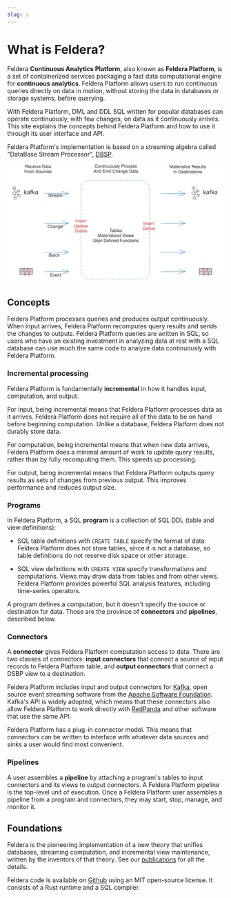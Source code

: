 ```yaml
---
slug: /
---
```


# What is Feldera?

Feldera **Continuous Analytics Platform**, also known as
**Feldera Platform**, is a set of containerized services packaging a fast
data computational engine for **continuous analytics**. Feldera Platform allows
users to run continuous queries directly on data in motion, without storing
the data in databases or storage systems, before querying.

With Feldera Platform, DML and DDL SQL written for popular databases can operate
continuously, with few changes, on data as it continuously arrives. This
site explains the concepts behind Feldera Platform and how to use it
through its user interface and API.

Feldera Platform's implementation is based on a streaming algebra called "DataBase
Stream Processor", [DBSP](https://www.feldera.com/vldb23.pdf).

![Analytics](what-is-feldera.svg)

## Concepts

Feldera Platform processes queries and produces output continuously.  When input
arrives, Feldera Platform recomputes query results and sends the changes to
outputs.  Feldera Platform queries are written in SQL, so users who have an
existing investment in analyzing data at rest with a SQL database can
use much the same code to analyze data continuously with Feldera Platform.

### Incremental processing

Feldera Platform is fundamentally **incremental** in how it handles input,
computation, and output.

For input, being incremental means that Feldera Platform processes data as it
arrives. Feldera Platform does not require all of the data to
be on hand before beginning computation. Unlike a database, Feldera Platform does
not durably store data.

For computation, being incremental means that when new data arrives,
Feldera Platform does a minimal amount of work to update query results, rather
than by fully recomputing them. This speeds up processing.

For output, being incremental means that Feldera Platform outputs query results as
sets of changes from previous output. This improves performance and
reduces output size.

### Programs

In Feldera Platform, a SQL **program** is a collection of SQL DDL (table
and view definitions):

* SQL table definitions with `CREATE TABLE` specify the format of
  data.  Feldera Platform does not store tables, since it is not a database, so
  table definitions do not reserve disk space or other storage.

* SQL view definitions with `CREATE VIEW` specify transformations and
  computations.  Views may draw data from tables and from other views.
  Feldera Platform provides powerful SQL analysis features, including time-series
  operators.

A program defines a computation, but it doesn't specify the source or
destination for data.  Those are the province of **connectors** and
**pipelines**, described below.

### Connectors

A **connector** gives Feldera Platform computation access to data.  There are
two classes of connectors: **input connectors** that connect a source
of input records to Feldera Platform table, and **output connectors** that
connect a DSBP view to a destination.

Feldera Platform includes input and output connectors for [Kafka], open source
event streaming software from the [Apache Software
Foundation][Apache].  Kafka's API is widely adopted, which means that
these connectors also allow Feldera Platform to work directly with [RedPanda] and
other software that use the same API.

Feldera Platform has a plug-in connector model.  This means that connectors can be
written to interface with whatever data sources and sinks a user would
find most convenient.

[Kafka]: https://kafka.apache.org/
[Apache]: https://www.apache.org/
[RedPanda]: https://redpanda.com/

### Pipelines

A user assembles a **pipeline** by attaching a program's tables to
input connectors and its views to output connectors. A Feldera Platform pipeline
is the top-level unit of execution. Once a Feldera Platform user assembles a
pipeline from a program and connectors, they may start, stop, manage,
and monitor it.

## Foundations

Feldera is the pioneering implementation of a new theory that unifies
databases, streaming computation, and incremental view maintenance,
written by the inventors of that theory. See our
[publications](/docs/papers) for all the details.

Feldera code is available on [Github][Feldera] using an MIT open-source
license. It consists of a Rust runtime and a SQL compiler.

[Feldera]: https://github.com/feldera/feldera
